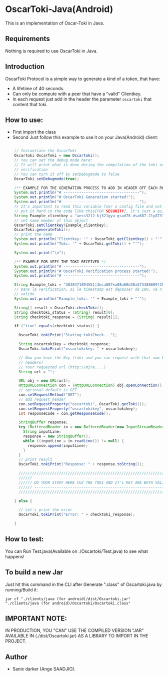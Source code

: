 # OscarToki-Java(Android)

This is an implementation of Oscar-Toki in Java.

## Requirements

Nothing is required to use OscarToki in Java.

## Introduction

OscarToki Protocol is a simple way to generate a kind of a token, that have:

- A lifetime of 40 seconds.
- Can only be compute with a peer that have a "valid" Clientkey.
- In each request just add in the header the parameter `oscartoki` that content that toki.

## How to use:

- First import the class
- Second Just follow this example to use it on your Java(Android) client:

```java

    // Instantiate the OscarToki
    Oscartoki OscarToki = new Oscartoki();
    // You can set the debug mode here:
    // It will print what is done during the compilation of the toki or the
    // verification
    // You can turn it off by setDebugmode to false
    OscarToki.setDebugmode(true);

    /** EXAMPLE FOR THE GENERATION PROCESS TO ADD IN HEADER OFF EACH REQUESTS */
    System.out.println("# ----------------------------------");
    System.out.println("# OscarToki Generation started!");
    System.out.println("# ----------------------------------");
    // It's important to read this variable fomr a config file and not to
    // put it hard in the code like this[FOR SECURITY], it's just a quick example
    String Example_clientkey = "aess3212-kj321gyu-gsad76-dsa687-21y873";
    // set name member of this object
    OscarToki.setClientkey(Example_clientkey);
    OscarToki.generateToki();
    // print the name
    System.out.println("Clientkey: '" + OscarToki.getClientkey() + "'");
    System.out.println("Toki: '" + OscarToki.getToki() + "'");

    System.out.print("\n");

    /** EXAMPLE FOR VEFY THE TOKI RECEIVED */
    System.out.println("# ----------------------------------");
    System.out.println("# OscarToki Verification process started!");
    System.out.println("# ----------------------------------");

    String Example_toki = "3038471894551|3bca087ea08a60d30a573388609f28eaa96286dbbd77d12ade7fca43d7b09c71|e39ecbfc0d8bccc";
    // Dans la verification, si le timestamp est depasser de 100, ce n'est plus
    // valide
    System.out.println("Example_toki: '" + Example_toki + "'");

    String[] result = OscarToki.checkToki();
    String checktoki_status = (String) result[0];
    String checktoki_response = (String) result[1];

    if ("true".equals(checktoki_status)) {

      OscarToki.tokiPrint("Stating tokiCheck...");

      String oscartokikey = checktoki_response;
      OscarToki.tokiPrint("oscartokikey: " + oscartokikey);

      // Now you have the Key (toki and you can request with that now by adding it in
      // headers)
      // Your requested url (http://mira....)
      String url = "";

      URL obj = new URL(url);
      HttpURLConnection con = (HttpURLConnection) obj.openConnection();
      // optional default is GET
      con.setRequestMethod("GET");
      // add request header
      con.setRequestProperty("oscartoki", OscarToki.getToki());
      con.setRequestProperty("oscartokikey", oscartokikey);
      int responseCode = con.getResponseCode();

      StringBuffer response;
      try (BufferedReader in = new BufferedReader(new InputStreamReader(con.getInputStream()))) {
        String inputLine;
        response = new StringBuffer();
        while ((inputLine = in.readLine()) != null) {
          response.append(inputLine);
        }
      }
      // print result
      OscarToki.tokiPrint("Response: " + response.toString());

      ///////////////////////////////////////////////////////////////////////
      ////// --------------------------------------------------------------//
      ////// DO YOUR STUFF HERE CUZ THE TOKI AND IT's KEY ARE BOTH VALIDS //
      ////// --------------------------------------------------------------//
      ///////////////////////////////////////////////////////////////////////

    } else {

      // Let's print the error
      OscarToki.tokiPrint("Error: " + checktoki_response);

    }

```

## How to test:

You can Run Test.java(Available on ./Oscartoki/Test.java) to see what happens!

## To build a new Jar

Just hit this command in the CLI after Generate ".class" of Oscartoki.java by running/Build it:
```shell
jar cf "./clients/java (for android)/dist/Oscartoki.jar" "./clients/java (for android)/Oscartoki/Oscartoki.class"
```

## IMPORTANT NOTE:

IN PRODUCTION, YOU "CAN" USE THE COMPILED VERSION "JAR" AVAILABLE IN (./dist/Oscartoki.jar) AS A LIBRARY TO IMPORT IN THE PROJECT.


## Author

- Sanix darker (Ange SAADJIO).